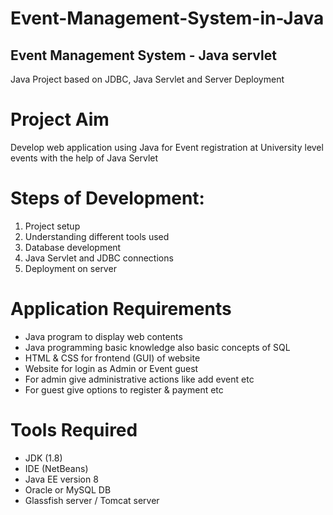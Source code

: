# Event-Management-System-in-Java

## Event Management System - Java servlet

Java Project based on JDBC, Java Servlet and Server Deployment

# Project Aim
Develop web application using Java for Event registration at University level events with the help of Java Servlet

# Steps of Development:
1. Project setup
2. Understanding different tools used
3. Database development
4. Java Servlet and JDBC connections
5. Deployment on server

# Application Requirements
- Java program to display web contents
- Java programming basic knowledge also basic concepts of SQL
- HTML & CSS for frontend (GUI) of website
- Website for login as Admin or Event guest
- For admin give administrative actions like add event etc
- For guest give options to register & payment etc

# Tools Required
- JDK (1.8)
- IDE (NetBeans)
- Java EE version 8
- Oracle or MySQL DB
- Glassfish server / Tomcat server
